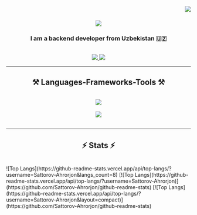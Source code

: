<img align="right" src="https://visitor-badge.laobi.icu/badge?page_id=Sattorov-Ahrorjon.Sattorov-Ahrorjon" />

<h1 align="center">
    <img src="https://readme-typing-svg.herokuapp.com/?font=Righteous&size=35&center=true&vCenter=true&width=500&height=70&duration=4000&lines=Hi+There!+👋;+I'm+Ahrorjon!;" />
</h1>

<h3 align="center">I am a backend developer from Uzbekistan 🇺🇿</h3>

<br/>
 
<div align="center"> 
  <a href="mailto:sattorov.ahu@gmail.com">
    <img src="https://img.shields.io/badge/Gmail-555555?style=for-the-badge&logo=gmail&logoColor=blue" />
  </a>
  <a href="https://www.linkedin.com/in/ahrorjon-sattorov/" target="_blank">
    <img src="https://img.shields.io/badge/LinkedIn-0077B5?style=for-the-badge&logo=linkedin&logoColor=white" target="_blank" />
  </a>
</div>

 <hr/>
 
<h2 align="center">⚒️ Languages-Frameworks-Tools ⚒️</h2>
<br/>
<div align="center">
    <img src="https://skillicons.dev/icons?i=python,javascript,postgresql,flask,fastapi" /><br>
    <br>
    <img src="https://skillicons.dev/icons?i=html,github,vscode,git" />
</div>

<br/>

<hr/>

<h2 align="center">⚡ Stats ⚡</h2>
<br>
![Top Langs](https://github-readme-stats.vercel.app/api/top-langs/?username=Sattorov-Ahrorjon&langs_count=8)
[![Top Langs](https://github-readme-stats.vercel.app/api/top-langs/?username=Sattorov-Ahrorjon)](https://github.com/Sattorov-Ahrorjon/github-readme-stats)
[![Top Langs](https://github-readme-stats.vercel.app/api/top-langs/?username=Sattorov-Ahrorjon&layout=compact)](https://github.com/Sattorov-Ahrorjon/github-readme-stats)
